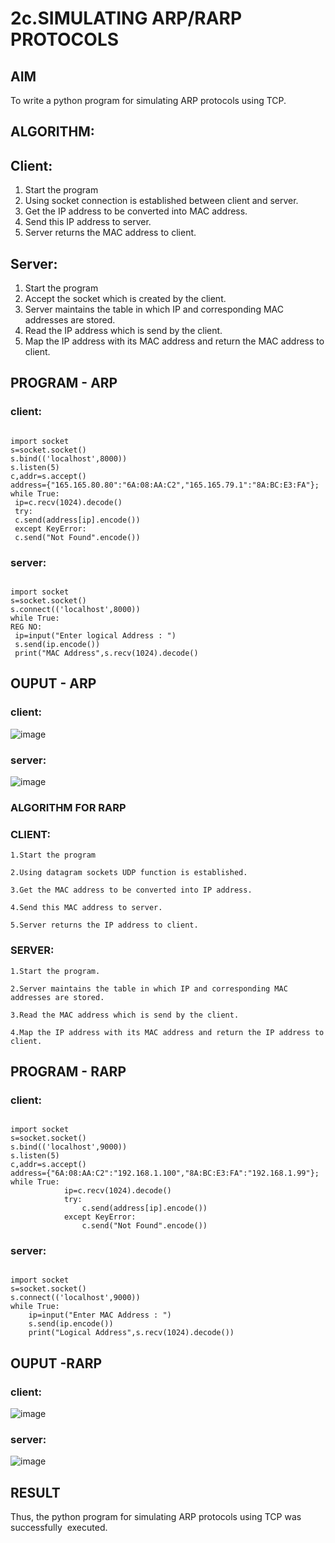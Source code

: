 # 2c.SIMULATING ARP/RARP PROTOCOLS
## AIM
To write a python program for simulating ARP protocols using TCP.
## ALGORITHM:
## Client:
1. Start the program
2. Using socket connection is established between client and server.
3. Get the IP address to be converted into MAC address.
4. Send this IP address to server.
5. Server returns the MAC address to client.
## Server:
1. Start the program
2. Accept the socket which is created by the client.
3. Server maintains the table in which IP and corresponding MAC addresses are
stored.
4. Read the IP address which is send by the client.
5. Map the IP address with its MAC address and return the MAC address to client.

## PROGRAM - ARP
### client:
```

import socket
s=socket.socket()
s.bind(('localhost',8000))
s.listen(5)
c,addr=s.accept()
address={"165.165.80.80":"6A:08:AA:C2","165.165.79.1":"8A:BC:E3:FA"};
while True:
 ip=c.recv(1024).decode()
 try:
 c.send(address[ip].encode())
 except KeyError:
 c.send("Not Found".encode())
```

### server:
```

import socket
s=socket.socket()
s.connect(('localhost',8000))
while True:
REG NO:
 ip=input("Enter logical Address : ")
 s.send(ip.encode())
 print("MAC Address",s.recv(1024).decode()
```

## OUPUT - ARP
### client:
![image](https://github.com/AnkithaMopuri/2c.ARP_RARP_PROTOCOLS/assets/144979399/d31ec479-a0fa-456c-9af0-9794aa9e4790)

### server:
![image](https://github.com/AnkithaMopuri/2c.ARP_RARP_PROTOCOLS/assets/144979399/535fe830-b3e7-4b51-8357-dacd111e6a89)


### ALGORITHM FOR RARP
### CLIENT:
```
1.Start the program

2.Using datagram sockets UDP function is established.

3.Get the MAC address to be converted into IP address.

4.Send this MAC address to server.

5.Server returns the IP address to client.
```

### SERVER:
```
1.Start the program.

2.Server maintains the table in which IP and corresponding MAC addresses are stored.

3.Read the MAC address which is send by the client.

4.Map the IP address with its MAC address and return the IP address to client.
```

## PROGRAM - RARP
### client:
```

import socket 
s=socket.socket() 
s.bind(('localhost',9000)) 
s.listen(5) 
c,addr=s.accept() 
address={"6A:08:AA:C2":"192.168.1.100","8A:BC:E3:FA":"192.168.1.99"}; 
while True: 
            ip=c.recv(1024).decode() 
            try: 
                c.send(address[ip].encode()) 
            except KeyError: 
                c.send("Not Found".encode())
```

### server:
```

import socket 
s=socket.socket() 
s.connect(('localhost',9000)) 
while True: 
    ip=input("Enter MAC Address : ") 
    s.send(ip.encode()) 
    print("Logical Address",s.recv(1024).decode())
```

## OUPUT -RARP
### client:
![image](https://github.com/AnkithaMopuri/2c.ARP_RARP_PROTOCOLS/assets/144979399/0e28f4ca-b4ce-4c03-82e8-925588037283)

### server:
![image](https://github.com/AnkithaMopuri/2c.ARP_RARP_PROTOCOLS/assets/144979399/12abb479-b059-42cc-bfc8-2b2f31f30175)



## RESULT
Thus, the python program for simulating ARP protocols using TCP was successfully 
executed.
